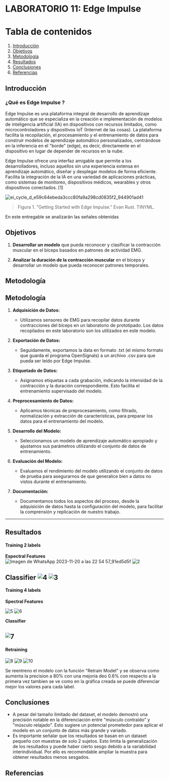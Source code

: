 # LABORATORIO 11: Edge Impulse
# **Tabla de contenidos**

1. [Introducción](#id1)
2. [Objetivos](#id2)
3. [Metodología](#id3)
4. [Resultados](#id4)
5. [Conclusiones](#id5)
6. [Referencias](#id6)
   
## **Introducción** <a name="id1"></a>

### **¿Qué es Edge Impulse ?**
Edge Impulse es una plataforma integral de desarrollo de aprendizaje automático que se especializa en la creación e implementación de modelos de inteligencia artificial (IA) en dispositivos con recursos limitados, como microcontroladores y dispositivos IoT (Internet de las cosas). La plataforma facilita la recopilación, el procesamiento y el entrenamiento de datos para construir modelos de aprendizaje automático personalizados, centrándose en la inferencia en el "borde" (edge), es decir, directamente en el dispositivo en lugar de depender de recursos en la nube.

Edge Impulse ofrece una interfaz amigable que permite a los desarrolladores, incluso aquellos sin una experiencia extensa en aprendizaje automático, diseñar y desplegar modelos de forma eficiente. Facilita la integración de la IA en una variedad de aplicaciones prácticas, como sistemas de monitoreo, dispositivos médicos, wearables y otros dispositivos conectados.  [1]

![ei_cycle_d_e59c64ebeda3ccc80fa9a298cd0835f2_944901ad41](https://github.com/ldachirre/IntroSenalesBiomedicas/assets/90112793/8ae14947-01e1-41e3-9a97-ff6f1c258101)


> Figura 1. "Getting Started with Edge Impulse." Evan Rust. TINYML. 

En este entregable se analizarán las señales obtenidas



## **Objetivos** <a name="id2"></a>


1. **Desarrollar un modelo** que pueda reconocer y clasificar la contracción muscular en el bíceps basados en patrones de actividad EMG.

2. **Analizar la duración de la contracción muscular** en el bíceps y desarrollar un modelo que pueda reconocer patrones temporales.


## **Metodología** <a name="id3"></a>
## Metodología

1. **Adquisición de Datos:**
   - Utilizamos sensores de EMG para recopilar datos durante contracciones del bíceps en un laboratorio de prototipado. Los datos recopilados en este laboratorio son los utilizados en este modelo.

2. **Exportación de Datos:**
   - Seguidamente, exportamos la data en formato .txt (el mismo formato que guarda el programa OpenSignals) a un archivo .csv para que pueda ser leído por Edge Impulse.

3. **Etiquetado de Datos:**
   - Asignamos etiquetas a cada grabación, indicando la intensidad de la contracción y la duración correspondiente. Esto facilita el entrenamiento supervisado del modelo.

4. **Preprocesamiento de Datos:**
   - Aplicamos técnicas de preprocesamiento, como filtrado, normalización y extracción de características, para preparar los datos para el entrenamiento del modelo.

5. **Desarrollo del Modelo:**
   - Seleccionamos un modelo de aprendizaje automático apropiado y ajustamos sus parámetros utilizando el conjunto de datos de entrenamiento.

6. **Evaluación del Modelo:**
   - Evaluamos el rendimiento del modelo utilizando el conjunto de datos de prueba para asegurarnos de que generalice bien a datos no vistos durante el entrenamiento.

7. **Documentación:**
   - Documentamos todos los aspectos del proceso, desde la adquisición de datos hasta la configuración del modelo, para facilitar la comprensión y replicación de nuestro trabajo.



---
## **Resultados** <a name="id4"></a>

#### **Training 2 labels**

**Espectral Features**
![Imagen de WhatsApp 2023-11-20 a las 22 54 57_91ed5d5f](https://github.com/ldachirre/IntroSenalesBiomedicas/assets/56425258/48f08af5-85d5-4fab-8631-b8003fd4d8f5)
![2](https://github.com/ldachirre/IntroSenalesBiomedicas/assets/56425258/fa74f2e9-c5ce-4eda-b670-bc0e7d3d34c3)

**Classifier**
![4](https://github.com/ldachirre/IntroSenalesBiomedicas/assets/56425258/5cdeaf34-a519-48ac-a917-3700407a171d)
![3](https://github.com/ldachirre/IntroSenalesBiomedicas/assets/56425258/2eefb2b0-739f-4844-ae0a-e8f8c27f57d7)
---
#### **Training 4 labels**

**Spectral Features**

![5](https://github.com/ldachirre/IntroSenalesBiomedicas/assets/56425258/7184a3c8-01e2-403c-a66c-884a6720b042)
![6](https://github.com/ldachirre/IntroSenalesBiomedicas/assets/56425258/54a457b7-9971-43e9-8470-3aa7ef5b0c4b)

**Classifier**

![7](https://github.com/ldachirre/IntroSenalesBiomedicas/assets/56425258/b3423e4a-5502-4212-b458-01fca717810b)
---
#### Retraining
![8](https://github.com/ldachirre/IntroSenalesBiomedicas/assets/56425258/c4171648-2ff6-4324-a389-7dd5fce4d370)
![9](https://github.com/ldachirre/IntroSenalesBiomedicas/assets/56425258/103b8d8b-a108-44be-bdb2-40e44161a0e9)
![10](https://github.com/ldachirre/IntroSenalesBiomedicas/assets/56425258/dcbd78a9-b83e-4340-b2fe-f5b465a35259)

Se reentreno el modelo con la función "Retrain Model" y se observa como aumenta la precision a 80% con una mejoria deo 0.6% con respecto a la primera vez tambien se ve como en la gráfica creada se puede diferenciar mejor los valores para cada label.

## **Conclusiones** <a name="id5"></a>
- A pesar del tamaño limitado del dataset, el modelo demostró una precisión notable en la diferenciación entre "músculo contraído" y "músculo relajado". Esto sugiere un potencial prometedor para aplicar el modelo en un conjunto de datos más grande y variado.
- Es importante señalar que los resultados se basan en un dataset pequeño con muestras de solo 2 sujetos. Esto limita la generalización de los resultados y puede haber cierto sesgo debido a la variabilidad interindividual. Por ello es recomendable ampliar la muestra para obtener resultados menos sesgados.


## **Referencias** <a name="id6"></a>




